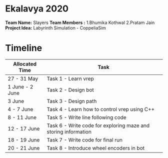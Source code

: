 # Ekalavya 2020 
**Team Name:** Slayers 
**Team Members :** 
 1.Bhumika Kothwal
 2.Pratam Jain
**Project Idea:** Labyrinth Simulation - CoppeliaSim     
# Timeline
Allocated Time | Task
-------------- | ----
27 - 31 May | Task 1 - Learn vrep
1  June - 2 June | Task 2 - Design bot 
3 June | Task 3 - Design path
4 - 7 June | Task 4 - Learn how to control vrep using C++
8 - 11  June | Task 5 - Write line following code
12  - 17 June | Task 6 - Write code for exploring maze and storing information
18 - 19 June | Task 7 - Write code for final run
20 - 21 June | Task 8 - Introduce wheel encoders in bot
